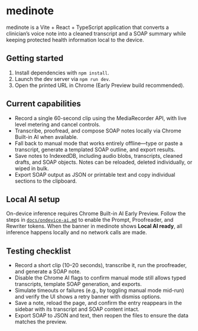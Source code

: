 # medinote

medinote is a Vite + React + TypeScript application that converts a clinician’s voice note into a cleaned transcript and a SOAP summary while keeping protected health information local to the device.

## Getting started

1. Install dependencies with `npm install`.
2. Launch the dev server via `npm run dev`.
3. Open the printed URL in Chrome (Early Preview build recommended).

## Current capabilities

- Record a single 60-second clip using the MediaRecorder API, with live level metering and cancel controls.
- Transcribe, proofread, and compose SOAP notes locally via Chrome Built-in AI when available.
- Fall back to manual mode that works entirely offline—type or paste a transcript, generate a templated SOAP outline, and export results.
- Save notes to IndexedDB, including audio blobs, transcripts, cleaned drafts, and SOAP objects. Notes can be reloaded, deleted individually, or wiped in bulk.
- Export SOAP output as JSON or printable text and copy individual sections to the clipboard.

## Local AI setup

On-device inference requires Chrome Built-in AI Early Preview. Follow the steps in [`docs/ondevice-ai.md`](docs/ondevice-ai.md) to enable the Prompt, Proofreader, and Rewriter tokens. When the banner in medinote shows **Local AI ready**, all inference happens locally and no network calls are made.

## Testing checklist

- Record a short clip (10–20 seconds), transcribe it, run the proofreader, and generate a SOAP note.
- Disable the Chrome AI flags to confirm manual mode still allows typed transcripts, template SOAP generation, and exports.
- Simulate timeouts or failures (e.g., by toggling manual mode mid-run) and verify the UI shows a retry banner with dismiss options.
- Save a note, reload the page, and confirm the entry reappears in the sidebar with its transcript and SOAP content intact.
- Export SOAP to JSON and text, then reopen the files to ensure the data matches the preview.
